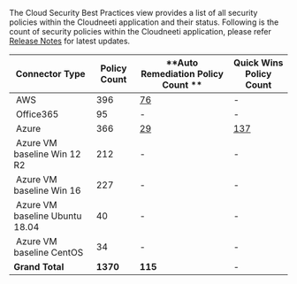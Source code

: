 
The Cloud Security Best Practices view provides a list of all security policies within the Cloudneeti application and their status. Following is the count of security policies within the Cloudneeti application, please refer [Release Notes](../../releaseNotes/2019/) for latest updates.

| **Connector Type​**        | **Policy Count​** | **Auto Remediation Policy​ Count ** | **Quick Wins Policy Count**|
|---------------------------|------------------|------------------------|------------------------|
|  AWS​                      | 396​              | [76​](../../remediation/awsRemediation/)                       |    - |
|  Office365​                | 95​               | -                      |   - |
|  Azure​                    | 366​              | [29](../../remediation/azureAutoRemediation/)                     |   [137](../../remediation/azureQuickWins/) |
|  Azure VM baseline Win 12 R2​    | 212​              | ​-                      |   - |
|  Azure VM baseline Win 16​       | 227​              | ​-                      |   - |
|  Azure VM baseline Ubuntu 18.04​ | 40​               | ​-                      |   - |
|  Azure VM baseline CentOS​       | 34​               | ​-                      |   - |
| **Grand Total**​           | **1370**​         | **115**​                 |   - |